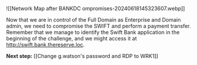 ![[Network Map after BANKDC ompromises-20240618145323607.webp]]

Now that we are in control of the Full Domain as Enterprise and Domain admin, we need to compromise the SWIFT and perform a payment transfer. Remember that we manage to identify the Swift Bank application in the beginning of the challenge, and we might access it at http://swift.bank.thereserve.loc.

**Next step:** [[Change g.watson's password and RDP to WRK1]]
